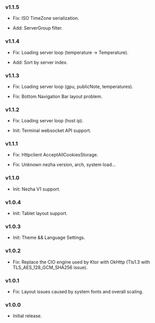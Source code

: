 
### v1.1.5

- Fix: ISO TimeZone serialization.

- Add: ServerGroup filter.

### v1.1.4

- Fix: Loading server loop (temperature -> Temperature).

- Add: Sort by server index.

### v1.1.3

- Fix: Loading server loop (gpu, publicNote, temperatures).

- Fix: Bottom Navigation Bar layout problem.

### v1.1.2

- Fix: Loading server loop (host ip).

- Init: Terminal websocket API support.

### v1.1.1

- Fix: Httpclient AcceptAllCookiesStorage.

- Fix: Unknown nezha version, arch, system load...

### v1.1.0

- Init: Nezha V1 support.

### v1.0.4

- Init: Tablet layout support.

### v1.0.3

- Init: Theme && Language Settings.

### v1.0.2

- Fix: Replace the CIO engine used by Ktor with OkHttp (Tls1.3 with TLS_AES_128_GCM_SHA256 issue).

### v1.0.1

- Fix: Layout issues caused by system fonts and overall scaling.

### v1.0.0

- Initial release.

